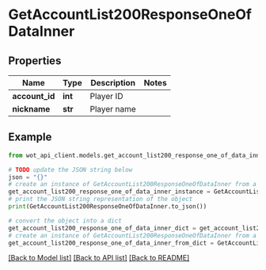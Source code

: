 # GetAccountList200ResponseOneOfDataInner


## Properties

Name | Type | Description | Notes
------------ | ------------- | ------------- | -------------
**account_id** | **int** | Player ID | 
**nickname** | **str** | Player name | 

## Example

```python
from wot_api_client.models.get_account_list200_response_one_of_data_inner import GetAccountList200ResponseOneOfDataInner

# TODO update the JSON string below
json = "{}"
# create an instance of GetAccountList200ResponseOneOfDataInner from a JSON string
get_account_list200_response_one_of_data_inner_instance = GetAccountList200ResponseOneOfDataInner.from_json(json)
# print the JSON string representation of the object
print(GetAccountList200ResponseOneOfDataInner.to_json())

# convert the object into a dict
get_account_list200_response_one_of_data_inner_dict = get_account_list200_response_one_of_data_inner_instance.to_dict()
# create an instance of GetAccountList200ResponseOneOfDataInner from a dict
get_account_list200_response_one_of_data_inner_from_dict = GetAccountList200ResponseOneOfDataInner.from_dict(get_account_list200_response_one_of_data_inner_dict)
```
[[Back to Model list]](../README.md#documentation-for-models) [[Back to API list]](../README.md#documentation-for-api-endpoints) [[Back to README]](../README.md)


